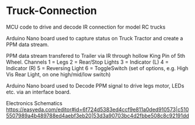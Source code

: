 # Truck-Connection
MCU code to drive and decode IR connection for model RC trucks

Arduino Nano board used to capture status on Truck Tractor
and create a PPM data stream.

PPM data stream transfered to Trailer via IR through hollow King Pin of 5th Wheel.
Channels
      1 = Legs
			2 = Rear/Stop Lights
			3 = Indicator (L)
			4 = Indicator (R)
			5 = Reversing Light
			6 = ToggleSwitch (set of options, e.g. High Vis Rear Light, on one high/mid/low switch)

Arduino Nano board used to Decode PPM signal to drive legs motor, LEDs etc. via an interface board.



Electronics Schematics
https://easyeda.com/editor#id=6f724d5383ed4ccf9e811a0ded910573|c5105507989a4b489788ed4aebf3eb20|53d3a90703bc4d2fbbe508c8c92191dd
